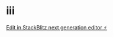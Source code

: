 # iii

[Edit in StackBlitz next generation editor ⚡️](https://stackblitz.com/~/github.com/aimwizards/iii)